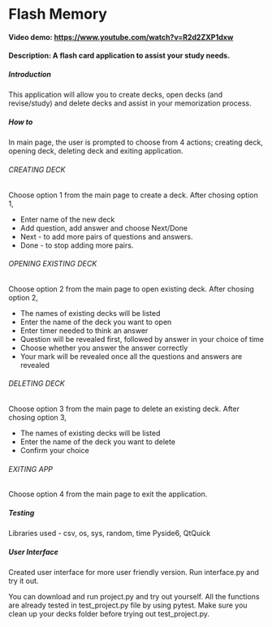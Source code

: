 # Flash Memory
#### Video demo: <https://www.youtube.com/watch?v=R2d2ZXP1dxw>
#### Description: A flash card application to assist your study needs.

##### Introduction
This application will allow you to create decks, open decks (and revise/study) and delete decks and assist in your memorization process.

##### How to
In main page, the user is prompted to choose from 4 actions; creating deck, opening deck, deleting deck and exiting application.
###### CREATING DECK
Choose option 1 from the main page to create a deck.
After chosing option 1,
- Enter name of the new deck
- Add question, add answer and choose Next/Done
- Next - to add more pairs of questions and answers.
- Done - to stop adding more pairs.
###### OPENING EXISTING DECK
Choose option 2 from the main page to open existing deck.
After chosing option 2,
- The names of existing decks will be listed
- Enter the name of the deck you want to open
- Enter timer needed to think an answer
- Question will be revealed first, followed by answer in your choice of time
- Choose whether you answer the answer correctly
- Your mark will be revealed once all the questions and answers are revealed
###### DELETING DECK
Choose option 3 from the main page to delete an existing deck.
After chosing option 3,
- The names of existing decks will be listed
- Enter the name of the deck you want to delete
- Confirm your choice
###### EXITING APP
Choose option 4 from the main page to exit the application.

##### Testing
Libraries used - 
csv, os, sys, random, time
Pyside6, QtQuick

##### User Interface
Created user interface for more user friendly version. Run interface.py and try it out. 

You can download and run project.py and try out yourself. All the functions are already tested in test_project.py file by using pytest. Make sure you clean up your decks folder before trying out test_project.py.
